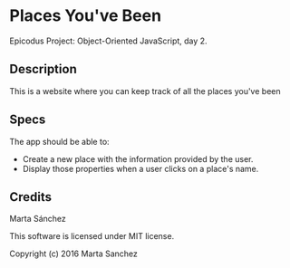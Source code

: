 # Places You've Been

Epicodus Project: Object-Oriented JavaScript, day 2.

## Description

This is a website where you can keep track of all the places you've been

## Specs

The app should be able to:

* Create a new place with the information provided by the user.
* Display those properties when a user clicks on a place's name.

## Credits

Marta Sánchez

This software is licensed under MIT license.

Copyright (c) 2016 Marta Sanchez
